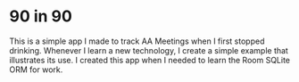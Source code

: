 # 90 in 90

This is a simple app I made to track AA Meetings when I first stopped drinking. Whenever I learn a new technology, I create a simple example that illustrates its use. I created this app when I needed to learn the Room SQLite ORM for work. 

